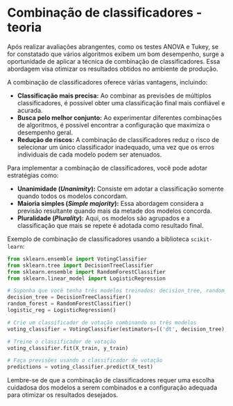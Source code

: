 # Combinação de classificadores - teoria

Após realizar avaliações abrangentes, como os testes ANOVA e Tukey, se for constatado que vários algoritmos exibem um bom desempenho, surge a oportunidade de aplicar a técnica de combinação de classificadores. Essa abordagem visa otimizar os resultados obtidos no ambiente de produção.

A combinação de classificadores oferece várias vantagens, incluindo:

- **Classificação mais precisa:** Ao combinar as previsões de múltiplos classificadores, é possível obter uma classificação final mais confiável e acurada.
- **Busca pelo melhor conjunto:** Ao experimentar diferentes combinações de algoritmos, é possível encontrar a configuração que maximiza o desempenho geral.
- **Redução de riscos:** A combinação de classificadores reduz o risco de selecionar um único classificador inadequado, uma vez que os erros individuais de cada modelo podem ser atenuados.

Para implementar a combinação de classificadores, você pode adotar estratégias como:

- **Unanimidade (_Unanimity_):** Consiste em adotar a classificação somente quando todos os modelos concordam.
- **Maioria simples (_Simple majority_):** Essa abordagem considera a previsão resultante quando mais da metade dos modelos concorda.
- **Pluralidade (_Plurality_):** Aqui, os modelos são agrupados e a classificação que mais se repete é adotada como resultado final.

Exemplo de combinação de classificadores usando a biblioteca `scikit-learn`:

```python
from sklearn.ensemble import VotingClassifier
from sklearn.tree import DecisionTreeClassifier
from sklearn.ensemble import RandomForestClassifier
from sklearn.linear_model import LogisticRegression

# Suponha que você tenha três modelos treinados: decision_tree, random_forest e logistic_reg
decision_tree = DecisionTreeClassifier()
random_forest = RandomForestClassifier()
logistic_reg = LogisticRegression()

# Crie um classificador de votação combinando os três modelos
voting_classifier = VotingClassifier(estimators=[('dt', decision_tree), ('rf', random_forest), ('lr', logistic_reg)], voting='hard')

# Treine o classificador de votação
voting_classifier.fit(X_train, y_train)

# Faça previsões usando o classificador de votação
predictions = voting_classifier.predict(X_test)
```

Lembre-se de que a combinação de classificadores requer uma escolha cuidadosa dos modelos a serem combinados e a configuração adequada para otimizar os resultados desejados.
